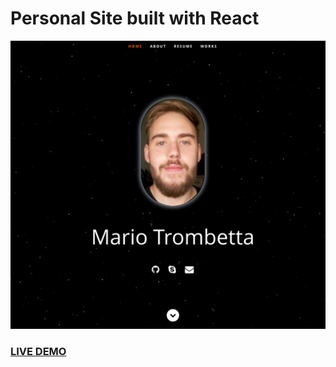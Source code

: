 # Personal Site built with React      
![My Personal WebSite built with React](personal.jpg?raw=true "My Personal Site built with React")
### <a href="https://frozen-anchorage-96013.herokuapp.com//">LIVE DEMO</a> 
